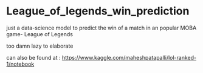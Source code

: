 # League_of_legends_win_prediction
just a data-science model to predict the win of a match in an popular MOBA game- League of Legends





















too damn lazy to elaborate

can also be found at : https://www.kaggle.com/maheshpatapalli/lol-ranked-1/notebook
